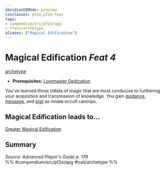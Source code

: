 ```yaml
---
obsidianUIMode: preview
cssclasses: pf2e,pf2e-feat
tags:
- compendium/src/pf2e/apg
- trait/archetype
aliases: ["Magical Edification"]
---
```

# Magical Edification  *Feat 4*  
[archetype](rules/traits/archetype.md "Archetype Feat Trait")  

- **Prerequisites**: [Loremaster Dedication](compendium/feats/loremaster-dedication-apg.md)

You've learned those tidbits of magic that are most conducive to furthering your acquisition and transmission of knowledge. You gain [guidance](compendium/spells/guidance.md), [message](compendium/spells/message.md), and [sigil](compendium/spells/sigil.md) as innate occult cantrips.

## Magical Edification leads to...

[Greater Magical Edification](compendium/feats/greater-magical-edification-apg.md)

## Summary

*Source: Advanced Player's Guide p. 179*  
%% #compendium/src/pf2e/apg #trait/archetype %%